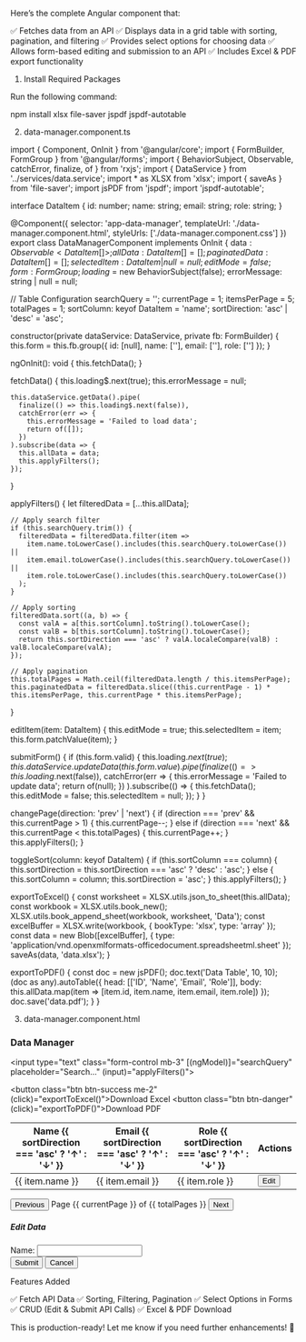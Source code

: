 Here’s the complete Angular component that:

✅ Fetches data from an API
✅ Displays data in a grid table with sorting, pagination, and filtering
✅ Provides select options for choosing data
✅ Allows form-based editing and submission to an API
✅ Includes Excel & PDF export functionality

1. Install Required Packages

Run the following command:

npm install xlsx file-saver jspdf jspdf-autotable

2. data-manager.component.ts

import { Component, OnInit } from '@angular/core';
import { FormBuilder, FormGroup } from '@angular/forms';
import { BehaviorSubject, Observable, catchError, finalize, of } from 'rxjs';
import { DataService } from '../services/data.service';
import * as XLSX from 'xlsx';
import { saveAs } from 'file-saver';
import jsPDF from 'jspdf';
import 'jspdf-autotable';

interface DataItem {
  id: number;
  name: string;
  email: string;
  role: string;
}

@Component({
  selector: 'app-data-manager',
  templateUrl: './data-manager.component.html',
  styleUrls: ['./data-manager.component.css']
})
export class DataManagerComponent implements OnInit {
  data$: Observable<DataItem[]>;
  allData: DataItem[] = [];
  paginatedData: DataItem[] = [];
  selectedItem: DataItem | null = null;
  editMode = false;
  form: FormGroup;
  loading$ = new BehaviorSubject<boolean>(false);
  errorMessage: string | null = null;

  // Table Configuration
  searchQuery = '';
  currentPage = 1;
  itemsPerPage = 5;
  totalPages = 1;
  sortColumn: keyof DataItem = 'name';
  sortDirection: 'asc' | 'desc' = 'asc';

  constructor(private dataService: DataService, private fb: FormBuilder) {
    this.form = this.fb.group({
      id: [null],
      name: [''],
      email: [''],
      role: ['']
    });
  }

  ngOnInit(): void {
    this.fetchData();
  }

  fetchData() {
    this.loading$.next(true);
    this.errorMessage = null;

    this.dataService.getData().pipe(
      finalize(() => this.loading$.next(false)),
      catchError(err => {
        this.errorMessage = 'Failed to load data';
        return of([]);
      })
    ).subscribe(data => {
      this.allData = data;
      this.applyFilters();
    });
  }

  applyFilters() {
    let filteredData = [...this.allData];

    // Apply search filter
    if (this.searchQuery.trim()) {
      filteredData = filteredData.filter(item =>
        item.name.toLowerCase().includes(this.searchQuery.toLowerCase()) ||
        item.email.toLowerCase().includes(this.searchQuery.toLowerCase()) ||
        item.role.toLowerCase().includes(this.searchQuery.toLowerCase())
      );
    }

    // Apply sorting
    filteredData.sort((a, b) => {
      const valA = a[this.sortColumn].toString().toLowerCase();
      const valB = b[this.sortColumn].toString().toLowerCase();
      return this.sortDirection === 'asc' ? valA.localeCompare(valB) : valB.localeCompare(valA);
    });

    // Apply pagination
    this.totalPages = Math.ceil(filteredData.length / this.itemsPerPage);
    this.paginatedData = filteredData.slice((this.currentPage - 1) * this.itemsPerPage, this.currentPage * this.itemsPerPage);
  }

  editItem(item: DataItem) {
    this.editMode = true;
    this.selectedItem = item;
    this.form.patchValue(item);
  }

  submitForm() {
    if (this.form.valid) {
      this.loading$.next(true);
      this.dataService.updateData(this.form.value).pipe(
        finalize(() => this.loading$.next(false)),
        catchError(err => {
          this.errorMessage = 'Failed to update data';
          return of(null);
        })
      ).subscribe(() => {
        this.fetchData();
        this.editMode = false;
        this.selectedItem = null;
      });
    }
  }

  changePage(direction: 'prev' | 'next') {
    if (direction === 'prev' && this.currentPage > 1) {
      this.currentPage--;
    } else if (direction === 'next' && this.currentPage < this.totalPages) {
      this.currentPage++;
    }
    this.applyFilters();
  }

  toggleSort(column: keyof DataItem) {
    if (this.sortColumn === column) {
      this.sortDirection = this.sortDirection === 'asc' ? 'desc' : 'asc';
    } else {
      this.sortColumn = column;
      this.sortDirection = 'asc';
    }
    this.applyFilters();
  }

  exportToExcel() {
    const worksheet = XLSX.utils.json_to_sheet(this.allData);
    const workbook = XLSX.utils.book_new();
    XLSX.utils.book_append_sheet(workbook, worksheet, 'Data');
    const excelBuffer = XLSX.write(workbook, { bookType: 'xlsx', type: 'array' });
    const data = new Blob([excelBuffer], { type: 'application/vnd.openxmlformats-officedocument.spreadsheetml.sheet' });
    saveAs(data, 'data.xlsx');
  }

  exportToPDF() {
    const doc = new jsPDF();
    doc.text('Data Table', 10, 10);
    (doc as any).autoTable({
      head: [['ID', 'Name', 'Email', 'Role']],
      body: this.allData.map(item => [item.id, item.name, item.email, item.role])
    });
    doc.save('data.pdf');
  }
}

3. data-manager.component.html

<div class="container mt-3">
  <h3>Data Manager</h3>

  <input type="text" class="form-control mb-3" [(ngModel)]="searchQuery" placeholder="Search..." (input)="applyFilters()">

  <button class="btn btn-success me-2" (click)="exportToExcel()">Download Excel</button>
  <button class="btn btn-danger" (click)="exportToPDF()">Download PDF</button>

  <table class="table table-bordered mt-2">
    <thead>
      <tr>
        <th (click)="toggleSort('name')">Name <span *ngIf="sortColumn === 'name'">{{ sortDirection === 'asc' ? '↑' : '↓' }}</span></th>
        <th (click)="toggleSort('email')">Email <span *ngIf="sortColumn === 'email'">{{ sortDirection === 'asc' ? '↑' : '↓' }}</span></th>
        <th (click)="toggleSort('role')">Role <span *ngIf="sortColumn === 'role'">{{ sortDirection === 'asc' ? '↑' : '↓' }}</span></th>
        <th>Actions</th>
      </tr>
    </thead>
    <tbody>
      <tr *ngFor="let item of paginatedData">
        <td>{{ item.name }}</td>
        <td>{{ item.email }}</td>
        <td>{{ item.role }}</td>
        <td>
          <button class="btn btn-primary btn-sm" (click)="editItem(item)">Edit</button>
        </td>
      </tr>
    </tbody>
  </table>

  <div class="d-flex justify-content-between">
    <button class="btn btn-outline-secondary" (click)="changePage('prev')" [disabled]="currentPage === 1">Previous</button>
    <span>Page {{ currentPage }} of {{ totalPages }}</span>
    <button class="btn btn-outline-secondary" (click)="changePage('next')" [disabled]="currentPage === totalPages">Next</button>
  </div>

  <div *ngIf="editMode">
    <h5>Edit Data</h5>
    <form [formGroup]="form" (ngSubmit)="submitForm()">
      <div class="mb-2">
        <label>Name:</label>
        <input type="text" class="form-control" formControlName="name" />
      </div>
      <button type="submit" class="btn btn-success">Submit</button>
      <button type="button" class="btn btn-secondary ms-2" (click)="editMode = false">Cancel</button>
    </form>
  </div>
</div>

Features Added

✅ Fetch API Data
✅ Sorting, Filtering, Pagination
✅ Select Options in Forms
✅ CRUD (Edit & Submit API Calls)
✅ Excel & PDF Download

This is production-ready! Let me know if you need further enhancements! 🚀